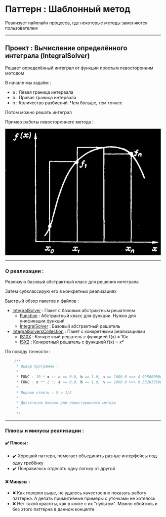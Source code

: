 # Паттерн : Шаблонный метод

Реализует пайплайн процесса, где некоторые методы заменяются пользователем

----

## Проект : Вычисление определённого интеграла (IntegralSolver)

Решает определённый интеграл от функции простым левосторонним методом

В начале мы задаём :
- a : Левая граница интервала
- b : Правая граница интервала
- n : Количество разбиений. Чем больше, тем точнее

Потом можно решать интеграл

Пример работы левостороннего метода : 

![IntegralSolver](https://github.com/andybeardness/Learning-OOP/blob/main/imgs/IntegralSolver.jpg)

----

### О реализации :

Реализую базовый абстрактный класс для решения интеграла

Затем субклассирую его в конкретных реализациях

Быстрый обзор пакетов и файлов :

- [IntegralSolver](https://github.com/andybeardness/Learning-OOP/tree/main/10-TemplateMethod-IntegralSolver/src/IntegralSolver) : Пакет с базовым абстрактным решателем
	- [Function](https://github.com/andybeardness/Learning-OOP/blob/main/10-TemplateMethod-IntegralSolver/src/IntegralSolver/Function.java) : Абстрактный класс для функции. Нужно для унификации функций
	- [IntegralSolver](https://github.com/andybeardness/Learning-OOP/blob/main/10-TemplateMethod-IntegralSolver/src/IntegralSolver/IntegralSolver.java) : Базовый абстрактный решатель
- [IntegralSolversCollection](https://github.com/andybeardness/Learning-OOP/tree/main/10-TemplateMethod-IntegralSolver/src/IntegralSolversCollection) : Пакет с конкретными реализациями
	- [IS10X](https://github.com/andybeardness/Learning-OOP/blob/main/10-TemplateMethod-IntegralSolver/src/IntegralSolversCollection/IS10X.java) : Конкретный решатель с функцией f(x) = 10x
	- [ISX2](https://github.com/andybeardness/Learning-OOP/blob/main/10-TemplateMethod-IntegralSolver/src/IntegralSolversCollection/ISX2.java) : Конкретный решатель с функцией f(x) = x²

По поводу точности :

```java
	/**
	 * Вывод программы :
	 *
	 * FUNC : 10 * x :: a == 0.0, b == 1.0, n == 1000.0 >>> 4.995000000000004
	 * FUNC : x ** 2 :: a == 0.0, b == 1.0, n == 1000.0 >>> 0.33283350000000095
	 *
	 * Верные ответы : 5 и 1/3
	 *
	 * Достаточно близко для левостороннего метода
	 *
	 */
```

----

### Плюсы и минусы реализации : 

#### ✔️ Плюсы :

- ✔️ Хороший паттерн, помогает объединить разные интерфейсы под одну гребёнку
- ✔️ Понравилось отделять одну логику от другой

#### ❌ Минусы :

- ❌ Как говорил выше, не удалось качественно показать работу паттерна. А делать примитивные примеры с уточками не хотелось
- ❌ Нет такой красоты, как в книге с их "пультом". Можно обойтись и без этого паттерна в данном концепте
